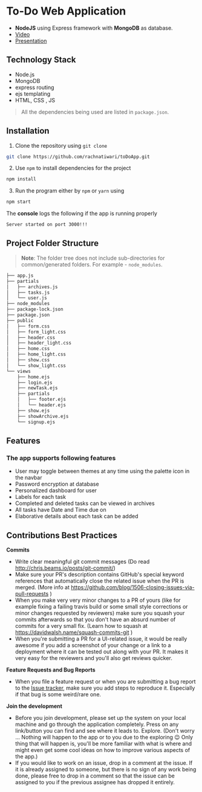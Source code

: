 

# To-Do Web Application

- **NodeJS** using Express framework with **MongoDB** as database.
- [Video](https://drive.google.com/file/d/1OeBJjihnQe3aqUmJRKZbj0t5gNnKaEOI/view?usp=sharing)
- [Presentation](https://drive.google.com/file/d/1VfkVU-mV50VnFvHXz4jUavf401SrAjHz/view?usp=sharing)

## Technology Stack

- Node.js
- MongoDB
- express routing
- ejs templating
- HTML, CSS , JS

> All the dependencies being used are listed in `package.json`.


## Installation

1. Clone the repository using `git clone` 
```bash
git clone https://github.com/rachnatiwari/toDoApp.git
```


<!-- 2. Create `.env` file as per the sample `EXAMPLE.env` file in the root of your project.
- The username and password are the credentials for smtp gmail Api twillio sms api.

*Lines beginning with '#' are comments and are not required in `.env` -->

 2. Use `npm` to install dependencies for the project

```bash
npm install
```

<!-- 
 3. Make sure, **MongoDB** is running at your configured `url` in `.env` file. If not installed, then install from [here](https://docs.mongodb.com/manual/installation/)

- Locally start mongod as

```bash
sudo service mongod restart
``` -->

 3. Run the program either by `npm` or `yarn` using

```bash
npm start
```


The **console** logs the following if the app is running properly
```bash
Server started on port 3000!!!
```

## Project Folder Structure

> **Note**: The folder tree does not include sub-directories for common/generated folders. For example - `node_modules`.

```bash
├── app.js
├── partials  
│   ├── archives.js
│   ├── tasks.js
│   └── user.js
├── node_modules
├── package-lock.json
├── package.json
├── public
│   ├── form.css
│   ├── form_light.css
│   ├── header.css
│   ├── header_light.css
│   ├── home.css
│   ├── home_light.css
│   ├── show.css
│   └── show_light.css
└── views
    ├── home.ejs
    ├── login.ejs
    ├── newTask.ejs
    ├── partials
    │   ├── footer.ejs
    │   └── header.ejs
    ├── show.ejs
    ├── showArchive.ejs
    └── signup.ejs
```
## Features
### The app supports following features

-   User may toggle between themes at any time using the palette icon in the navbar
-   Password encryption at database
-   Personalized dashboard for user
-   Labels for each task 
-   Completed and deleted tasks can be viewed in archives
-   All tasks have Date and Time due on
-   Elaborative details about each task can be added

## Contributions Best Practices

**Commits**

- Write clear meaningful git commit messages (Do read http://chris.beams.io/posts/git-commit/)
- Make sure your PR's description contains GitHub's special keyword references that automatically close the related issue when the PR is merged. (More info at https://github.com/blog/1506-closing-issues-via-pull-requests )
- When you make very very minor changes to a PR of yours (like for example fixing a failing travis build or some small style corrections or minor changes requested by reviewers) make sure you squash your commits afterwards so that you don't have an absurd number of commits for a very small fix. (Learn how to squash at https://davidwalsh.name/squash-commits-git )
- When you're submitting a PR for a UI-related issue, it would be really awesome if you add a screenshot of your change or a link to a deployment where it can be tested out along with your PR. It makes it very easy for the reviewers and you'll also get reviews quicker.

**Feature Requests and Bug Reports**

- When you file a feature request or when you are submitting a bug report to the [Issue tracker](https://github.com/rachnatiwari/toDoApp/issues), make sure you add steps to reproduce it. Especially if that bug is some weird/rare one.

**Join the development**

- Before you join development, please set up the system on your local machine and go through the application completely. Press on any link/button you can find and see where it leads to. Explore. (Don't worry ... Nothing will happen to the app or to you due to the exploring :wink: Only thing that will happen is, you'll be more familiar with what is where and might even get some cool ideas on how to improve various aspects of the app.)
- If you would like to work on an issue, drop in a comment at the issue. If it is already assigned to someone, but there is no sign of any work being done, please free to drop in a comment so that the issue can be assigned to you if the previous assignee has dropped it entirely.

